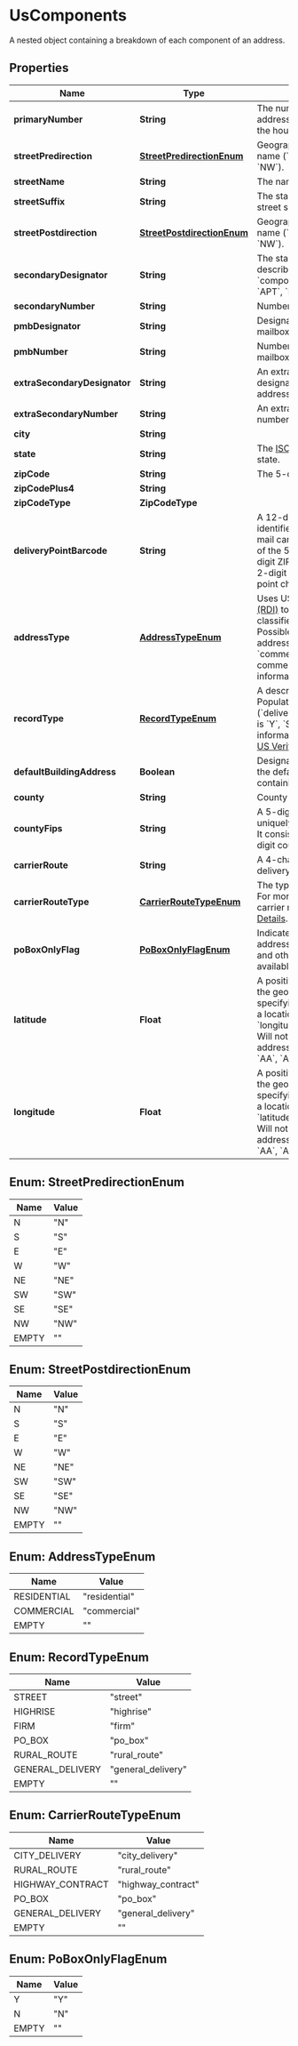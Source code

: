 

# UsComponents

A nested object containing a breakdown of each component of an address.

## Properties

Name | Type | Description | Notes
------------ | ------------- | ------------- | -------------
**primaryNumber** | **String** | The numeric or alphanumeric part of an address preceding the street name. Often the house, building, or PO Box number. | 
**streetPredirection** | [**StreetPredirectionEnum**](#StreetPredirectionEnum) | Geographic direction preceding a street name (&#x60;N&#x60;, &#x60;S&#x60;, &#x60;E&#x60;, &#x60;W&#x60;, &#x60;NE&#x60;, &#x60;SW&#x60;, &#x60;SE&#x60;, &#x60;NW&#x60;).  | 
**streetName** | **String** | The name of the street. | 
**streetSuffix** | **String** | The standard USPS abbreviation for the street suffix (&#x60;ST&#x60;, &#x60;AVE&#x60;, &#x60;BLVD&#x60;, etc).  | 
**streetPostdirection** | [**StreetPostdirectionEnum**](#StreetPostdirectionEnum) | Geographic direction following a street name (&#x60;N&#x60;, &#x60;S&#x60;, &#x60;E&#x60;, &#x60;W&#x60;, &#x60;NE&#x60;, &#x60;SW&#x60;, &#x60;SE&#x60;, &#x60;NW&#x60;).  | 
**secondaryDesignator** | **String** | The standard USPS abbreviation describing the &#x60;components[secondary_number]&#x60; (&#x60;STE&#x60;, &#x60;APT&#x60;, &#x60;BLDG&#x60;, etc).  | 
**secondaryNumber** | **String** | Number of the apartment/unit/etc.  | 
**pmbDesignator** | **String** | Designator of a [CMRA-authorized](https://en.wikipedia.org/wiki/Commercial_mail_receiving_agency) private mailbox.  | 
**pmbNumber** | **String** | Number of a [CMRA-authorized](https://en.wikipedia.org/wiki/Commercial_mail_receiving_agency) private mailbox.  | 
**extraSecondaryDesignator** | **String** | An extra (often unnecessary) secondary designator provided with the input address.  | 
**extraSecondaryNumber** | **String** | An extra (often unnecessary) secondary number provided with the input address.  | 
**city** | **String** |  | 
**state** | **String** | The [ISO 3166-2](https://en.wikipedia.org/wiki/ISO_3166-2) two letter code for the state.  | 
**zipCode** | **String** | The 5-digit ZIP code | 
**zipCodePlus4** | **String** |  | 
**zipCodeType** | **ZipCodeType** |  | 
**deliveryPointBarcode** | **String** | A 12-digit identifier that uniquely identifies a delivery point (location where mail can be sent and received). It consists of the 5-digit ZIP code (&#x60;zip_code&#x60;), 4-digit ZIP+4 add-on (&#x60;zip_code_plus_4&#x60;), 2-digit delivery point, and 1-digit delivery point check digit.  | 
**addressType** | [**AddressTypeEnum**](#AddressTypeEnum) | Uses USPS&#39;s [Residential Delivery Indicator (RDI)](https://www.usps.com/nationalpremieraccounts/rdi.htm) to identify whether an address is classified as residential or business. Possible values are: * &#x60;residential&#x60; –– The address is residential or a PO Box. * &#x60;commercial&#x60; –– The address is commercial. * &#x60;&#39;&#39;&#x60; –– Not enough information provided to be determined.  | 
**recordType** | [**RecordTypeEnum**](#RecordTypeEnum) | A description of the type of address. Populated if a DPV match is made (&#x60;deliverability_analysis[dpv_confirmation]&#x60; is &#x60;Y&#x60;, &#x60;S&#x60;, or &#x60;D&#x60;). For more detailed information about each record type, see [US Verification Details](#tag/US-Verification-Types).  | 
**defaultBuildingAddress** | **Boolean** | Designates whether or not the address is the default address for a building containing multiple delivery points.  | 
**county** | **String** | County name of the address city. | 
**countyFips** | **String** | A 5-digit [FIPS county code](https://en.wikipedia.org/wiki/FIPS_county_code) which uniquely identifies &#x60;components[county]&#x60;. It consists of a 2-digit state code and a 3-digit county code.  | 
**carrierRoute** | **String** | A 4-character code assigned to a mail delivery route within a ZIP code.  | 
**carrierRouteType** | [**CarrierRouteTypeEnum**](#CarrierRouteTypeEnum) | The type of &#x60;components[carrier_route]&#x60;. For more detailed information about each carrier route type, see [US Verification Details](#tag/US-Verification-Types).  | 
**poBoxOnlyFlag** | [**PoBoxOnlyFlagEnum**](#PoBoxOnlyFlagEnum) | Indicates the mailing facility for an address only supports PO Box deliveries and other forms of mail delivery are not available.  | 
**latitude** | **Float** | A positive or negative decimal indicating the geographic latitude of the address, specifying the north-to-south position of a location. This should be used with &#x60;longitude&#x60; to pinpoint locations on a map. Will not be returned for undeliverable addresses or military addresses (state is &#x60;AA&#x60;, &#x60;AE&#x60;, or &#x60;AP&#x60;).  |  [optional]
**longitude** | **Float** | A positive or negative decimal indicating the geographic longitude of the address, specifying the north-to-south position of a location. This should be used with &#x60;latitude&#x60; to pinpoint locations on a map. Will not be returned for undeliverable addresses or military addresses (state is &#x60;AA&#x60;, &#x60;AE&#x60;, or &#x60;AP&#x60;).  |  [optional]



## Enum: StreetPredirectionEnum

Name | Value
---- | -----
N | &quot;N&quot;
S | &quot;S&quot;
E | &quot;E&quot;
W | &quot;W&quot;
NE | &quot;NE&quot;
SW | &quot;SW&quot;
SE | &quot;SE&quot;
NW | &quot;NW&quot;
EMPTY | &quot;&quot;



## Enum: StreetPostdirectionEnum

Name | Value
---- | -----
N | &quot;N&quot;
S | &quot;S&quot;
E | &quot;E&quot;
W | &quot;W&quot;
NE | &quot;NE&quot;
SW | &quot;SW&quot;
SE | &quot;SE&quot;
NW | &quot;NW&quot;
EMPTY | &quot;&quot;



## Enum: AddressTypeEnum

Name | Value
---- | -----
RESIDENTIAL | &quot;residential&quot;
COMMERCIAL | &quot;commercial&quot;
EMPTY | &quot;&quot;



## Enum: RecordTypeEnum

Name | Value
---- | -----
STREET | &quot;street&quot;
HIGHRISE | &quot;highrise&quot;
FIRM | &quot;firm&quot;
PO_BOX | &quot;po_box&quot;
RURAL_ROUTE | &quot;rural_route&quot;
GENERAL_DELIVERY | &quot;general_delivery&quot;
EMPTY | &quot;&quot;



## Enum: CarrierRouteTypeEnum

Name | Value
---- | -----
CITY_DELIVERY | &quot;city_delivery&quot;
RURAL_ROUTE | &quot;rural_route&quot;
HIGHWAY_CONTRACT | &quot;highway_contract&quot;
PO_BOX | &quot;po_box&quot;
GENERAL_DELIVERY | &quot;general_delivery&quot;
EMPTY | &quot;&quot;



## Enum: PoBoxOnlyFlagEnum

Name | Value
---- | -----
Y | &quot;Y&quot;
N | &quot;N&quot;
EMPTY | &quot;&quot;



